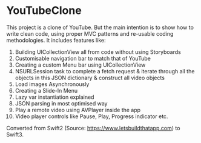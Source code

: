 # YouTubeClone
This project is a clone of YouTube. But the main intention is to show how to write clean code, using proper MVC patterns and re-usable coding methodologies.
It includes features like:
1) Building UICollectionView all from code without using Storyboards
2) Customisable navigation bar to match that of YouTube
3) Creating a custom Menu bar using UICollectionView
4) NSURLSession task to complete a fetch request & iterate through all the objects in this JSON dictionary & construct all video objects
5) Load images Asynchronously
6) Creating a Slide-In Menu
7) Lazy var instantiation explained
8) JSON parsing in most optimised way
9) Play a remote video using AVPlayer inside the app
10) Video player controls like Pause, Play, Progress indicator etc.

Converted from Swift2 (Source: https://www.letsbuildthatapp.com) to Swift3.
